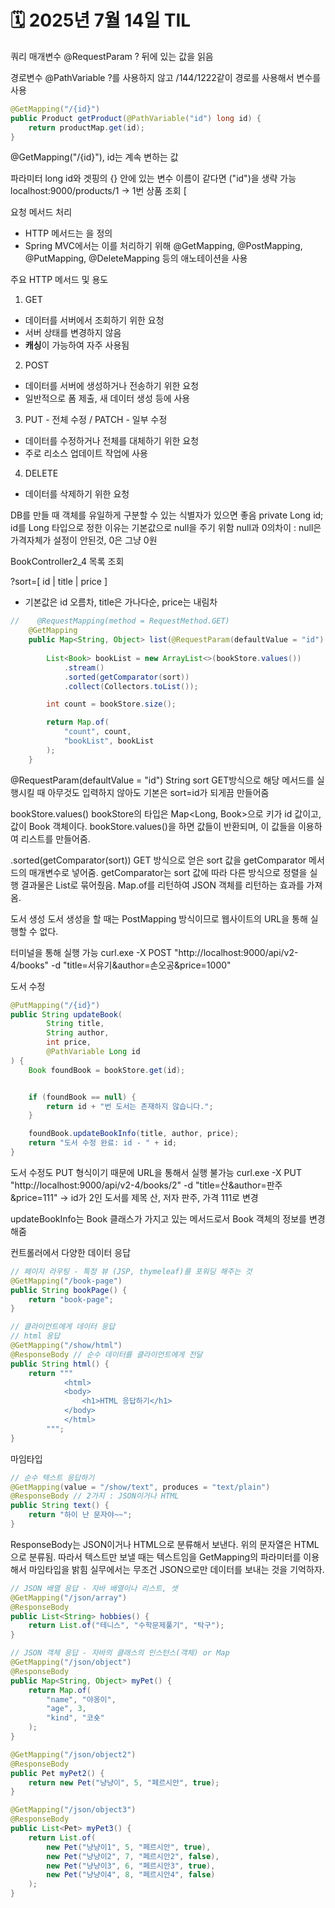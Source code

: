 # 🗓️ 2025년 7월 14일 TIL

쿼리 매개변수
@RequestParam
? 뒤에 있는 값을 읽음

경로변수
@PathVariable
?를 사용하지 않고 /144/1222같이 경로를 사용해서 변수를 사용



```java
@GetMapping("/{id}")
public Product getProduct(@PathVariable("id") long id) {
    return productMap.get(id);
}
```

@GetMapping("/{id}"), id는 계속 변하는 값

파라미터 long id와 겟핑의 {} 안에 있는 변수 이름이 같다면
("id")을 생략 가능
localhost:9000/products/1    -> 1번 상품 조회
[

요청 메서드 처리
- HTTP 메서드는 을 정의
- Spring MVC에서는 이를 처리하기 위해 @GetMapping, @PostMapping, @PutMapping, @DeleteMapping 등의 애노테이션을 사용

주요 HTTP 메서드 및 용도
1. GET
- 데이터를 서버에서 조회하기 위한 요청
- 서버 상태를 변경하지 않음
- **캐싱**이 가능하여 자주 사용됨
2. POST
- 데이터를 서버에 생성하거나 전송하기 위한 요청
- 일반적으로 폼 제출, 새 데이터 생성 등에 사용
3. PUT - 전체 수정 / PATCH - 일부 수정
- 데이터를 수정하거나 전체를 대체하기 위한 요청
- 주로 리소스 업데이트 작업에 사용
4. DELETE
- 데이터를 삭제하기 위한 요청


DB를 만들 때 객체를 유일하게 구분할 수 있는 식별자가 있으면 좋음
private Long id; 
id를 Long 타입으로 정한 이유는 기본값으로 null을 주기 위함
null과 0의차이 : null은 가격자체가 설정이 안된것, 0은 그냥 0원




BookController2_4
목록 조회

?sort=[ id | title | price ]
- 기본값은 id 오름차, title은 가나다순, price는 내림차

```java
//    @RequestMapping(method = RequestMethod.GET)
    @GetMapping
    public Map<String, Object> list(@RequestParam(defaultValue = "id") String sort) {
    
        List<Book> bookList = new ArrayList<>(bookStore.values())
            .stream()
            .sorted(getComparator(sort))
            .collect(Collectors.toList());

        int count = bookStore.size();

        return Map.of(
            "count", count,
            "bookList", bookList
        );
    }
```

@RequestParam(defaultValue = "id") String sort
GET방식으로 해당 메서드를 실행시킬 때 아무것도 입력하지
않아도 기본은 sort=id가 되게끔 만들어줌



bookStore.values()
bookStore의 타입은 Map<Long, Book>으로
키가 id 값이고, 값이 Book 객체이다.
bookStore.values()을 하면 값들이 반환되며,
이 값들을 이용하여 리스트를 만들어줌.


.sorted(getComparator(sort))
GET 방식으로 얻은 sort 값을 getComparator 메서드의 매개변수로 넣어줌.
getComparator는 sort 값에 따라 다른 방식으로 정렬을 실행
결과물은 List로 묶어줬음.
Map.of를 리턴하여 JSON 객체를 리턴하는 효과를 가져옴.


도서 생성
도서 생성을 할 때는 PostMapping 방식이므로 웹사이트의
URL을 통해 실행할 수 없다.

터미널을 통해 실행 가능
curl.exe -X POST "http://localhost:9000/api/v2-4/books" -d "title=서유기&author=손오공&price=1000"


도서 수정
```java
@PutMapping("/{id}")
public String updateBook(
        String title,
        String author,
        int price,
        @PathVariable Long id
) {
    Book foundBook = bookStore.get(id);


    if (foundBook == null) {
        return id + "번 도서는 존재하지 않습니다.";
    }

    foundBook.updateBookInfo(title, author, price);
    return "도서 수정 완료: id - " + id;
}
```

도서 수정도 PUT 형식이기 때문에 URL을 통해서 실행 불가능
curl.exe -X PUT "http://localhost:9000/api/v2-4/books/2" -d "title=산&author=판주&price=111"
-> id가 2인 도서를 제목 산, 저자 판주, 가격 111로 변경

updateBookInfo는 Book 클래스가 가지고 있는 메서드로서
Book 객체의 정보를 변경해줌



컨트롤러에서 다양한 데이터 응답
```java
// 페이지 라우팅 - 특정 뷰 (JSP, thymeleaf)를 포워딩 해주는 것
@GetMapping("/book-page")
public String bookPage() {
    return "book-page";
}
```

```java
// 클라이언트에게 데이터 응답
// html 응답
@GetMapping("/show/html")
@ResponseBody // 순수 데이터를 클라이언트에게 전달
public String html() {
    return """
            <html>
            <body>
                <h1>HTML 응답하기</h1>
            </body>
            </html>
        """;
}

```



마임타입
```java
// 순수 텍스트 응답하기
@GetMapping(value = "/show/text", produces = "text/plain")
@ResponseBody // 2가지 : JSON이거나 HTML
public String text() {
    return "하이 난 문자야~~";
}
```
ResponseBody는 JSON이거나 HTML으로 분류해서 보낸다.
위의 문자열은 HTML으로 분류됨.
따라서 텍스트만 보낼 때는 텍스트임을 GetMapping의 파라미터를
이용해서 마임타입을 밝힘
실무에서는 무조건 JSON으로만 데이터를 보내는 것을 기억하자.


```java
// JSON 배열 응답 - 자바 배열이나 리스트, 셋
@GetMapping("/json/array")
@ResponseBody
public List<String> hobbies() {
    return List.of("테니스", "수학문제풀기", "탁구");
}
```

```java
// JSON 객체 응답 - 자바의 클래스의 인스턴스(객체) or Map
@GetMapping("/json/object")
@ResponseBody
public Map<String, Object> myPet() {
    return Map.of(
        "name", "야옹이",
        "age", 3,
        "kind", "코숏"
    );
}
```

```java
@GetMapping("/json/object2")
@ResponseBody
public Pet myPet2() {
    return new Pet("냥냥이", 5, "페르시안", true);
}
```

```java
@GetMapping("/json/object3")
@ResponseBody
public List<Pet> myPet3() {
    return List.of(
        new Pet("냥냥이1", 5, "페르시안", true),
        new Pet("냥냥이2", 7, "페르시안2", false),
        new Pet("냥냥이3", 6, "페르시안3", true),
        new Pet("냥냥이4", 8, "페르시안4", false)
    );
}
```


